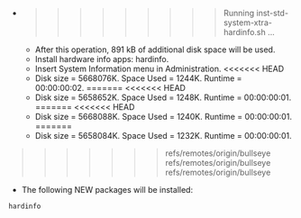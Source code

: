 * >>>>>>>>> Running inst-std-system-xtra-hardinfo.sh ...
  * After this operation, 891 kB of additional disk space will be used.
  * Install hardware info apps: hardinfo.
  * Insert System Information menu in Administration.
<<<<<<< HEAD
  * Disk size = 5668076K. Space Used = 1244K. Runtime = 00:00:00:02.
=======
<<<<<<< HEAD
  * Disk size = 5658652K. Space Used = 1248K. Runtime = 00:00:00:01.
=======
<<<<<<< HEAD
  * Disk size = 5668088K. Space Used = 1240K. Runtime = 00:00:00:01.
=======
  * Disk size = 5658084K. Space Used = 1232K. Runtime = 00:00:00:01.
>>>>>>> refs/remotes/origin/bullseye
>>>>>>> refs/remotes/origin/bullseye
>>>>>>> refs/remotes/origin/bullseye
  * The following NEW packages will be installed:
  ```bash
hardinfo
  ```
